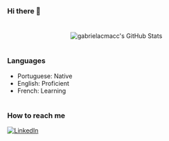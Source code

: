 ### Hi there 👋

<h1></h1>

<div align=center>
  <img src="https://github-readme-stats.vercel.app/api/top-langs/?username=gabrielacmacc&theme=transparent&show_icons=true&hide_border=true&hide_title=true" alt="gabrielacmacc's GitHub Stats" />
</div>

<!-- <div align=center>
   <img src="https://github-readme-stats.vercel.app/api?username=gabrielacmacc&theme=transparent&show_icons=true&hide_border=true&hide_title=true&count_private=true" alt="gabrielacmacc's GitHub Stats" /> 
</div> -->

<h1></h1>

### Languages

- Portuguese: Native
- English: Proficient
- French: Learning

<h1></h1>

### How to reach me

[![LinkedIn](https://img.shields.io/badge/LinkedIn-Gabriela%20Copetti-yellow)](https://www.linkedin.com/in/gabrielacopetti/)

<!--
**gabrielacmacc/gabrielacmacc** is a ✨ _special_ ✨ repository because its `README.md` (this file) appears on your GitHub profile.

Here are some ideas to get you started:

- 🔭 I’m currently working on ...
- 🌱 I’m currently learning ...
- 👯 I’m looking to collaborate on ...
- 🤔 I’m looking for help with ...
- 💬 Ask me about ...
- 📫 How to reach me: ...
- 😄 Pronouns: ...
- ⚡ Fun fact: ...
-->
